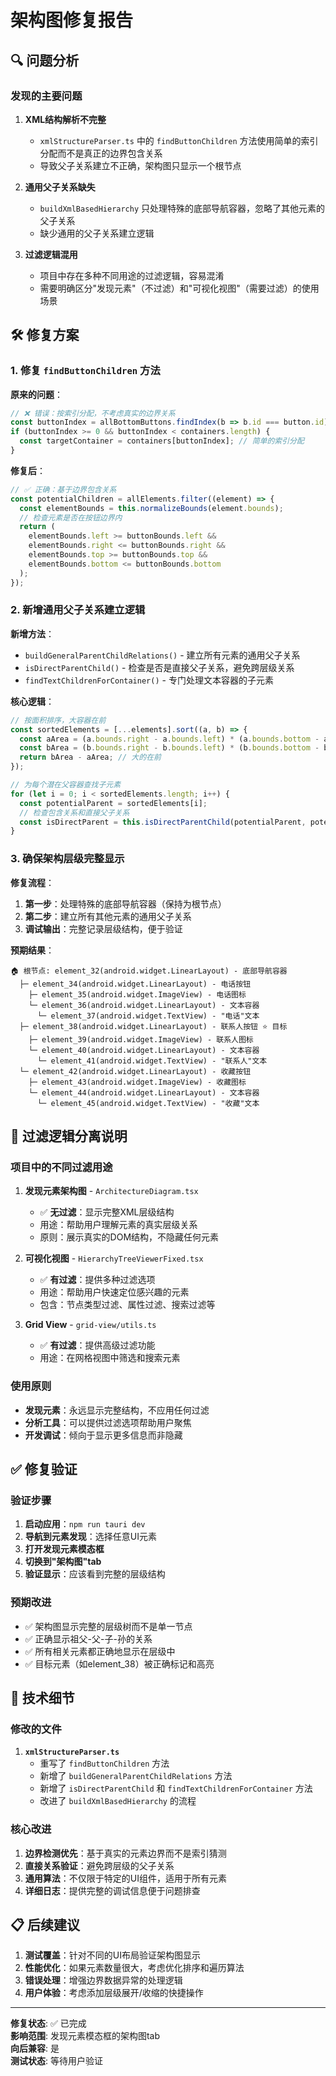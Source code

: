 # 架构图修复报告

## 🔍 问题分析

### 发现的主要问题

1. **XML结构解析不完整**
   - `xmlStructureParser.ts` 中的 `findButtonChildren` 方法使用简单的索引分配而不是真正的边界包含关系
   - 导致父子关系建立不正确，架构图只显示一个根节点

2. **通用父子关系缺失**
   - `buildXmlBasedHierarchy` 只处理特殊的底部导航容器，忽略了其他元素的父子关系
   - 缺少通用的父子关系建立逻辑

3. **过滤逻辑混用**
   - 项目中存在多种不同用途的过滤逻辑，容易混淆
   - 需要明确区分"发现元素"（不过滤）和"可视化视图"（需要过滤）的使用场景

## 🛠️ 修复方案

### 1. 修复 `findButtonChildren` 方法

**原来的问题**：
```typescript
// ❌ 错误：按索引分配，不考虑真实的边界关系
const buttonIndex = allBottomButtons.findIndex(b => b.id === button.id);
if (buttonIndex >= 0 && buttonIndex < containers.length) {
  const targetContainer = containers[buttonIndex]; // 简单的索引分配
}
```

**修复后**：
```typescript
// ✅ 正确：基于边界包含关系
const potentialChildren = allElements.filter((element) => {
  const elementBounds = this.normalizeBounds(element.bounds);
  // 检查元素是否在按钮边界内
  return (
    elementBounds.left >= buttonBounds.left &&
    elementBounds.right <= buttonBounds.right &&
    elementBounds.top >= buttonBounds.top &&
    elementBounds.bottom <= buttonBounds.bottom
  );
});
```

### 2. 新增通用父子关系建立逻辑

**新增方法**：
- `buildGeneralParentChildRelations()` - 建立所有元素的通用父子关系
- `isDirectParentChild()` - 检查是否是直接父子关系，避免跨层级关系
- `findTextChildrenForContainer()` - 专门处理文本容器的子元素

**核心逻辑**：
```typescript
// 按面积排序，大容器在前
const sortedElements = [...elements].sort((a, b) => {
  const aArea = (a.bounds.right - a.bounds.left) * (a.bounds.bottom - a.bounds.top);
  const bArea = (b.bounds.right - b.bounds.left) * (b.bounds.bottom - b.bounds.top);
  return bArea - aArea; // 大的在前
});

// 为每个潜在父容器查找子元素
for (let i = 0; i < sortedElements.length; i++) {
  const potentialParent = sortedElements[i];
  // 检查包含关系和直接父子关系
  const isDirectParent = this.isDirectParentChild(potentialParent, potentialChild, elements);
}
```

### 3. 确保架构层级完整显示

**修复流程**：
1. **第一步**：处理特殊的底部导航容器（保持为根节点）
2. **第二步**：建立所有其他元素的通用父子关系
3. **调试输出**：完整记录层级结构，便于验证

**预期结果**：
```
🏠 根节点: element_32(android.widget.LinearLayout) - 底部导航容器
  ├─ element_34(android.widget.LinearLayout) - 电话按钮
    ├─ element_35(android.widget.ImageView) - 电话图标
    └─ element_36(android.widget.LinearLayout) - 文本容器
      └─ element_37(android.widget.TextView) - "电话"文本
  ├─ element_38(android.widget.LinearLayout) - 联系人按钮 ⭐ 目标
    ├─ element_39(android.widget.ImageView) - 联系人图标
    └─ element_40(android.widget.LinearLayout) - 文本容器
      └─ element_41(android.widget.TextView) - "联系人"文本
  └─ element_42(android.widget.LinearLayout) - 收藏按钮
    ├─ element_43(android.widget.ImageView) - 收藏图标
    └─ element_44(android.widget.LinearLayout) - 文本容器
      └─ element_45(android.widget.TextView) - "收藏"文本
```

## 🎯 过滤逻辑分离说明

### 项目中的不同过滤用途

1. **发现元素架构图** - `ArchitectureDiagram.tsx`
   - ✅ **无过滤**：显示完整XML层级结构
   - 用途：帮助用户理解元素的真实层级关系
   - 原则：展示真实的DOM结构，不隐藏任何元素

2. **可视化视图** - `HierarchyTreeViewerFixed.tsx`
   - ✅ **有过滤**：提供多种过滤选项
   - 用途：帮助用户快速定位感兴趣的元素
   - 包含：节点类型过滤、属性过滤、搜索过滤等

3. **Grid View** - `grid-view/utils.ts`
   - ✅ **有过滤**：提供高级过滤功能
   - 用途：在网格视图中筛选和搜索元素

### 使用原则

- **发现元素**：永远显示完整结构，不应用任何过滤
- **分析工具**：可以提供过滤选项帮助用户聚焦
- **开发调试**：倾向于显示更多信息而非隐藏

## ✅ 修复验证

### 验证步骤

1. **启动应用**：`npm run tauri dev`
2. **导航到元素发现**：选择任意UI元素
3. **打开发现元素模态框**
4. **切换到"架构图"tab**
5. **验证显示**：应该看到完整的层级结构

### 预期改进

- ✅ 架构图显示完整的层级树而不是单一节点
- ✅ 正确显示祖父-父-子-孙的关系
- ✅ 所有相关元素都正确地显示在层级中
- ✅ 目标元素（如element_38）被正确标记和高亮

## 🔧 技术细节

### 修改的文件

1. **`xmlStructureParser.ts`**
   - 重写了 `findButtonChildren` 方法
   - 新增了 `buildGeneralParentChildRelations` 方法
   - 新增了 `isDirectParentChild` 和 `findTextChildrenForContainer` 方法
   - 改进了 `buildXmlBasedHierarchy` 的流程

### 核心改进

1. **边界检测优先**：基于真实的元素边界而不是索引猜测
2. **直接关系验证**：避免跨层级的父子关系
3. **通用算法**：不仅限于特定的UI组件，适用于所有元素
4. **详细日志**：提供完整的调试信息便于问题排查

## 📋 后续建议

1. **测试覆盖**：针对不同的UI布局验证架构图显示
2. **性能优化**：如果元素数量很大，考虑优化排序和遍历算法
3. **错误处理**：增强边界数据异常的处理逻辑
4. **用户体验**：考虑添加层级展开/收缩的快捷操作

---

**修复状态**: ✅ 已完成  
**影响范围**: 发现元素模态框的架构图tab  
**向后兼容**: 是  
**测试状态**: 等待用户验证